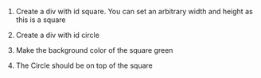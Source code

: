 1. Create a div with id square. You can set an arbitrary width and height as this is a square  

2. Create a div with id circle  

3. Make the background color of the square green  

4. The Circle should be on top of the square  
